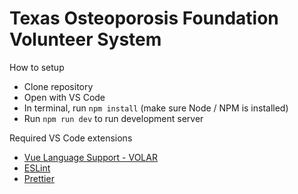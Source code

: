 # Texas Osteoporosis Foundation Volunteer System

How to setup

- Clone repository
- Open with VS Code
- In terminal, run `npm install` (make sure Node / NPM is installed)
- Run `npm run dev` to run development server

Required VS Code extensions

- [Vue Language Support - VOLAR](https://marketplace.visualstudio.com/items?itemName=Vue.volar)
- [ESLint](https://marketplace.visualstudio.com/items?itemName=dbaeumer.vscode-eslint)
- [Prettier](https://marketplace.visualstudio.com/items?itemName=esbenp.prettier-vscode)
